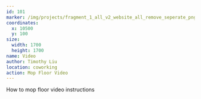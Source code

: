 ```yaml
---
id: 101
marker: /img/projects/fragment_1_all_v2_website_all_remove_seperate_png-32.png
coordinates:
  x: 10500
  y: 100
size:
  width: 1700
  height: 1700
name: Video
author: Timothy Liu
location: coworking
action: Mop Floor Video
---
```


How to mop floor video instructions
